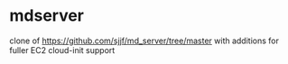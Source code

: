 # mdserver
clone of https://github.com/sjjf/md_server/tree/master with additions for fuller EC2 cloud-init support
